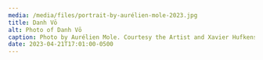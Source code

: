 ```yaml
---
media: /media/files/portrait-by-aurélien-mole-2023.jpg
title: Danh Vō
alt: Photo of Danh Vō
caption: Photo by Aurélien Mole. Courtesy the Artist and Xavier Hufkens, Brussels.
date: 2023-04-21T17:01:00-0500
---
```


